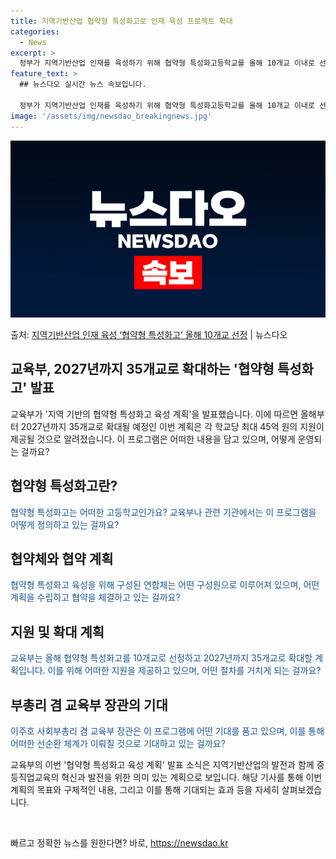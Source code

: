```yaml
---
title: 지역기반산업 협약형 특성화고로 인재 육성 프로젝트 확대
categories:
  - News
excerpt: >
  정부가 지역기반산업 인재를 육성하기 위해 협약형 특성화고등학교를 올해 10개교 이내로 선정하고 학교당 최대 …
feature_text: >
  ## 뉴스다오 실시간 뉴스 속보입니다.

  정부가 지역기반산업 인재를 육성하기 위해 협약형 특성화고등학교를 올해 10개교 이내로 선정하고 학교당 최대 …
image: '/assets/img/newsdao_breakingnews.jpg'
---
```


![뉴스다오 속보](/assets/img/newsdao_breakingnews.jpg)

<p>출처: <a href="https://newsdao.kr/2948" rel="dofollow">지역기반산업 인재 육성 ‘협약형 특성화고’ 올해 10개교 선정</a> | 뉴스다오</p>

<h2 data-ke-size="size26">교육부, 2027년까지 35개교로 확대하는 '협약형 특성화고' 발표</h2>

교육부가 '지역 기반의 협약형 특성화고 육성 계획'을 발표했습니다. 이에 따르면 올해부터 2027년까지 35개교로 확대될 예정인 이번 계획은 각 학교당 최대 45억 원의 지원이 제공될 것으로 알려졌습니다. 이 프로그램은 어떠한 내용을 담고 있으며, 어떻게 운영되는 걸까요?

<h2 data-ke-size="size24">협약형 특성화고란?</h2>
<span style="color: #1a5490;">협약형 특성화고는 어떠한 고등학교인가요? 교육부나 관련 기관에서는 이 프로그램을 어떻게 정의하고 있는 걸까요?</span>

<h2 data-ke-size="size24">협약체와 협약 계획</h2>
<span style="color: #1a5490;">협약형 특성화고 육성을 위해 구성된 연합체는 어떤 구성원으로 이루어져 있으며, 어떤 계획을 수립하고 협약을 체결하고 있는 걸까요?</span>

<h2 data-ke-size="size24">지원 및 확대 계획</h2>
<span style="color: #1a5490;">교육부는 올해 협약형 특성화고를 10개교로 선정하고 2027년까지 35개교로 확대할 계획입니다. 이를 위해 어떠한 지원을 제공하고 있으며, 어떤 절차를 거치게 되는 걸까요?</span>

<h2 data-ke-size="size24">부총리 겸 교육부 장관의 기대</h2>
<span style="color: #1a5490;">이주호 사회부총리 겸 교육부 장관은 이 프로그램에 어떤 기대를 품고 있으며, 이를 통해 어떠한 선순환 체계가 이뤄질 것으로 기대하고 있는 걸까요?</span>

교육부의 이번 '협약형 특성화고 육성 계획' 발표 소식은 지역기반산업의 발전과 함께 중등직업교육의 혁신과 발전을 위한 의미 있는 계획으로 보입니다. 해당 기사를 통해 이번 계획의 목표와 구체적인 내용, 그리고 이를 통해 기대되는 효과 등을 자세히 살펴보겠습니다.<p data-ke-size="size16">&nbsp;</p> 

빠르고 정확한 뉴스를 원한다면? 바로, <a href="https://newsdao.kr" rel="dofollow">https://newsdao.kr</a>


    
